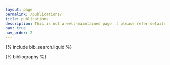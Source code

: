 ```yaml
---
layout: page
permalink: /publications/
title: publications
description: This is not a well-maintained page :( please refer detailed information at the g scholar page.
nav: true
nav_order: 2
---
```


<!-- _pages/publications.md -->

<!-- Bibsearch Feature -->

{% include bib_search.liquid %}

<div class="publications">

{% bibliography %}

</div>
